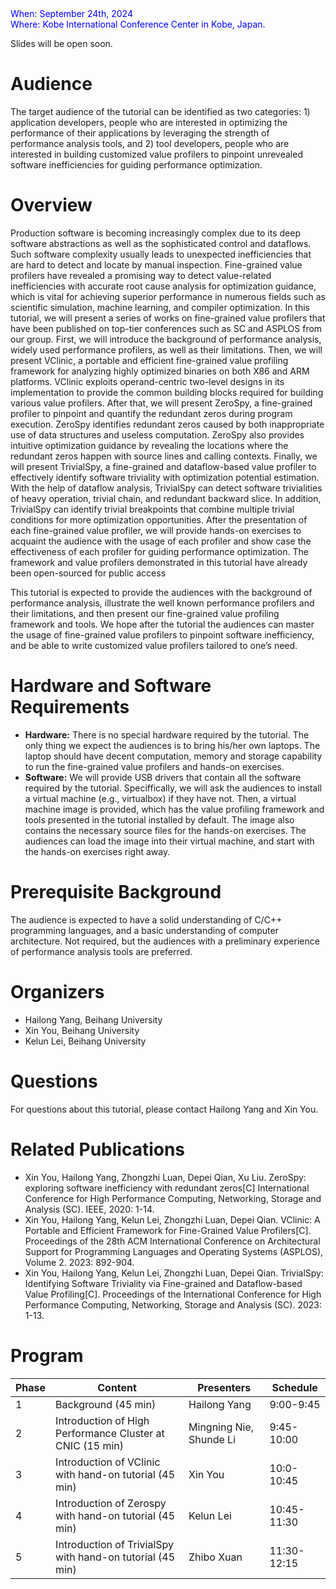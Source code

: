 <font color=Blue>
When: September 24th, 2024
<br />
Where: Kobe International Conference Center in Kobe, Japan.
</font>




Slides will be open soon.

# Audience

The target audience of the tutorial can be identified as two categories: 1) application developers,
people who are interested in optimizing the performance of their applications by leveraging the
strength of performance analysis tools, and 2) tool developers, people who are interested in building
customized value profilers to pinpoint unrevealed software inefficiencies for guiding performance
optimization.

# Overview

Production software is becoming increasingly complex due to its deep software abstractions as well as the
sophisticated control and dataflows. Such software complexity usually leads to unexpected inefficiencies that
are hard to detect and locate by manual inspection. Fine-grained value profilers have revealed a promising way
to detect value-related inefficiencies with accurate root cause analysis for optimization guidance, which is vital
for achieving superior performance in numerous fields such as scientific simulation, machine learning, and
compiler optimization. In this tutorial, we will present a series of works on fine-grained value profilers that
have been published on top-tier conferences such as SC and ASPLOS from our group. First, we will introduce
the background of performance analysis, widely used performance profilers, as well as their limitations. Then,
we will present VClinic, a portable and efficient fine-grained value profiling framework for analyzing highly
optimized binaries on both X86 and ARM platforms. VClinic exploits operand-centric two-level designs in its
implementation to provide the common building blocks required for building various value profilers. After
that, we will present ZeroSpy, a fine-grained profiler to pinpoint and quantify the redundant zeros during
program execution. ZeroSpy identifies redundant zeros caused by both inappropriate use of data structures
and useless computation. ZeroSpy also provides intuitive optimization guidance by revealing the locations
where the redundant zeros happen with source lines and calling contexts. Finally, we will present TrivialSpy, a
fine-grained and dataflow-based value profiler to effectively identify software triviality with optimization
potential estimation. With the help of dataflow analysis, TrivialSpy can detect software trivialities of heavy
operation, trivial chain, and redundant backward slice. In addition, TrivialSpy can identify trivial breakpoints
that combine multiple trivial conditions for more optimization opportunities. After the presentation of each
fine-grained value profiler, we will provide hands-on exercises to acquaint the audience with the usage of each
profiler and show case the effectiveness of each profiler for guiding performance optimization. The framework
and value profilers demonstrated in this tutorial have already been open-sourced for public access

This tutorial is expected to provide the audiences with the background of performance analysis,
illustrate the well known performance profilers and their limitations, and then present our fine-grained value profiling framework and tools. We hope after the tutorial the audiences can master
the usage of fine-grained value profilers to pinpoint software inefficiency, and be able to write
customized value profilers tailored to one’s need.

# Hardware and Software Requirements

- **Hardware:** There is no special hardware required by the tutorial. The only thing we expect the
audiences is to bring his/her own laptops. The laptop should have decent computation, memory
and storage capability to run the fine-grained value profilers and hands-on exercises.
- **Software:** We will provide USB drivers that contain all the software required by the tutorial.
Speciffically, we will ask the audiences to install a virtual machine (e.g., virtualbox) if they have
not. Then, a virtual machine image is provided, which has the value profiling framework and tools
presented in the tutorial installed by default. The image also contains the necessary source files for
the hands-on exercises. The audiences can load the image into their virtual machine, and start with
the hands-on exercises right away.

# Prerequisite Background

The audience is expected to have a solid understanding of C/C++ programming languages, and a
basic understanding of computer architecture. Not required, but the audiences with a preliminary
experience of performance analysis tools are preferred.

# Organizers

- Hailong Yang, Beihang University
- Xin You, Beihang University
- Kelun Lei, Beihang University

# Questions

For questions about this tutorial, please contact Hailong Yang and Xin You.

# Related Publications

- Xin You, Hailong Yang, Zhongzhi Luan, Depei Qian, Xu Liu. ZeroSpy: exploring software inefficiency with redundant zeros[C] International Conference for High Performance Computing, Networking, Storage and Analysis (SC). IEEE, 2020: 1-14.
- Xin You, Hailong Yang, Kelun Lei, Zhongzhi Luan, Depei Qian. VClinic: A Portable and Efficient Framework for Fine-Grained Value Profilers[C]. Proceedings of the 28th ACM International Conference on Architectural Support for Programming Languages and Operating Systems (ASPLOS), Volume 2. 2023: 892-904.
- Xin You, Hailong Yang, Kelun Lei, Zhongzhi Luan, Depei Qian. TrivialSpy: Identifying Software Triviality via Fine-grained and Dataflow-based Value Profiling[C]. Proceedings of the International Conference for High Performance Computing, Networking, Storage and Analysis (SC). 2023: 1-13.


# Program


Phase | Content | Presenters | Schedule
-------- | ----- | ----- | ----
1 | Background (45 min) | Hailong Yang | 9:00-9:45
2 | Introduction of High Performance Cluster at CNIC (15 min) | Mingning Nie, Shunde Li | 9:45-10:00
3 | Introduction of VClinic with hand-on tutorial (45 min) | Xin You | 10:0-10:45 
4 | Introduction of Zerospy with hand-on tutorial (45 min) | Kelun Lei | 10:45-11:30
5 | Introduction of TrivialSpy with hand-on tutorial (45 min) | Zhibo Xuan | 11:30-12:15

